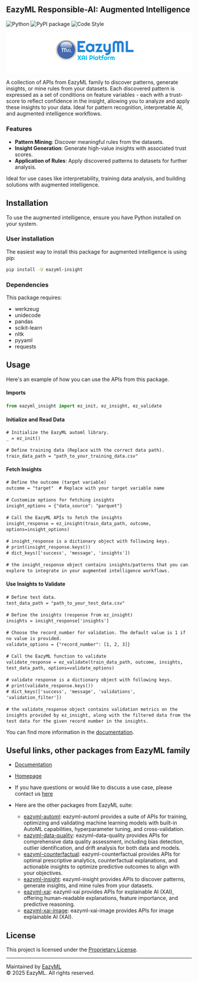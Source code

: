 ## EazyML Responsible-AI: Augmented Intelligence
![Python](https://img.shields.io/badge/python-3.8%20%7C%203.9%20%7C%203.10%20%7C%203.11%20%7C%203.12-blue)  ![PyPI package](https://img.shields.io/badge/pypi%20package-0.0.60-brightgreen) ![Code Style](https://img.shields.io/badge/code%20style-black-black)

![EazyML](https://github.com/EazyML/eazyml-docs/raw/refs/heads/master/EazyML_logo.png)

A collection of APIs from EazyML family to discover patterns, generate insights, or mine rules from your datasets. Each discovered pattern is expressed as a set of conditions on feature variables - each with a trust-score to reflect confidence in the insight, allowing you to analyze and apply these insights to your data. Ideal for pattern recognition, interpretable AI, and augmented intelligence workflows.

### Features
- **Pattern Mining**: Discover meaningful rules from the  datasets.
- **Insight Generation**: Generate high-value insights with associated trust scores.
- **Application of Rules**: Apply discovered patterns to datasets for further analysis.

Ideal for use cases like interpretability, training data analysis, and building solutions with augmented intelligence.

## Installation
To use the augmented intelligence, ensure you have Python installed on your system.
### User installation
The easiest way to install this package for augmented intelligence is using pip:
```bash
pip install -U eazyml-insight
```
### Dependencies
This package requires:
- werkzeug
- unidecode
- pandas
- scikit-learn
- nltk
- pyyaml
- requests

## Usage
Here's an example of how you can use the APIs from this package.

#### Imports
```python
from eazyml_insight import ez_init, ez_insight, ez_validate
```

#### Initialize and Read Data
```
# Initialize the EazyML automl library.
_ = ez_init()

# Define training data (Replace with the correct data path).
train_data_path = "path_to_your_training_data.csv"
```

#### Fetch Insights
```
# Define the outcome (target variable)
outcome = "target"  # Replace with your target variable name

# Customize options for fetching insights
insight_options = {"data_source": "parquet"}

# Call the EazyML APIs to fetch the insights
insight_response = ez_insight(train_data_path, outcome, options=insight_options)

# insight_response is a dictionary object with following keys.
# print(insight_response.keys())
# dict_keys(['success', 'message', 'insights'])

# the insight_response object contains insights/patterns that you can explore to integrate in your augmented intelligence workflows.

```

#### Use Insights to Validate
```
# Define test data.
test_data_path = "path_to_your_test_data.csv"

# Define the insights (response from ez_insight)
insights = insight_response['insights']

# Choose the record_number for validation. The default value is 1 if no value is provided.
validate_options = {"record_number": [1, 2, 3]}

# Call the EazyML function to validate
validate_response = ez_validate(train_data_path, outcome, insights, test_data_path, options=validate_options)

# validate response is a dictionary object with following keys.
# print(validate_response.keys())
# dict_keys(['success', 'message', 'validations', 'validation_filter'])

# the validate_response object contains validation metrics on the insights provided by ez_insight, along with the filtered data from the test data for the given record number in the insights.

```
You can find more information in the [documentation](https://eazyml.readthedocs.io/en/latest/packages/eazyml_insight.html).


## Useful links, other packages from EazyML family
- [Documentation](https://docs.eazyml.com)
- [Homepage](https://eazyml.com)
- If you have questions or would like to discuss a use case, please contact us [here](https://eazyml.com/trust-in-ai)
- Here are the other packages from EazyML suite:

    - [eazyml-automl](https://pypi.org/project/eazyml-automl/): eazyml-automl provides a suite of APIs for training, optimizing and validating machine learning models with built-in AutoML capabilities, hyperparameter tuning, and cross-validation.
    - [eazyml-data-quality](https://pypi.org/project/eazyml-data-quality/): eazyml-data-quality provides APIs for comprehensive data quality assessment, including bias detection, outlier identification, and drift analysis for both data and models.
    - [eazyml-counterfactual](https://pypi.org/project/eazyml-counterfactual/): eazyml-counterfactual provides APIs for optimal prescriptive analytics, counterfactual explanations, and actionable insights to optimize predictive outcomes to align with your objectives.
    - [eazyml-insight](https://pypi.org/project/eazyml-insight/): eazyml-insight provides APIs to discover patterns, generate insights, and mine rules from your datasets.
    - [eazyml-xai](https://pypi.org/project/eazyml-xai/): eazyml-xai provides APIs for explainable AI (XAI), offering human-readable explanations, feature importance, and predictive reasoning.
    - [eazyml-xai-image](https://pypi.org/project/eazyml-xai-image/): eazyml-xai-image provides APIs for image explainable AI (XAI).

## License
This project is licensed under the [Proprietary License](https://github.com/EazyML/eazyml-docs/blob/master/LICENSE).

---

Maintained by [EazyML](https://eazyml.com)  
© 2025 EazyML. All rights reserved.
